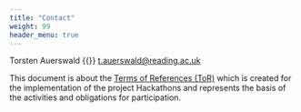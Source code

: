 ```yaml
---
title: "Contact"
weight: 99
header_menu: true
---
```


Torsten Auerswald
{{<icon class="fa fa-envelope">}}&nbsp;[t.auerswald@reading.ac.uk](mailto:t.auerswald@reading.ac.uk)

This document is about the [Terms of References (ToR)](https://owncloud.gwdg.de/index.php/s/ALY0LyjcKGKjQmc)  which is  created  for  the  implementation  of  the  project  Hackathons  and  represents  the 
basis of the activities and obligations for participation. 
